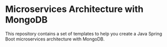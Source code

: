 # Microservices Architecture with MongoDB

This repository contains a set of templates to help you create a Java Spring Boot microservices architecture with MongoDB.

